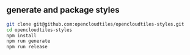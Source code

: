 ## generate and package styles

```bash
git clone git@github.com:opencloudtiles/opencloudtiles-styles.git
cd opencloudtiles-styles
npm install
npm run generate
npm run release
```
